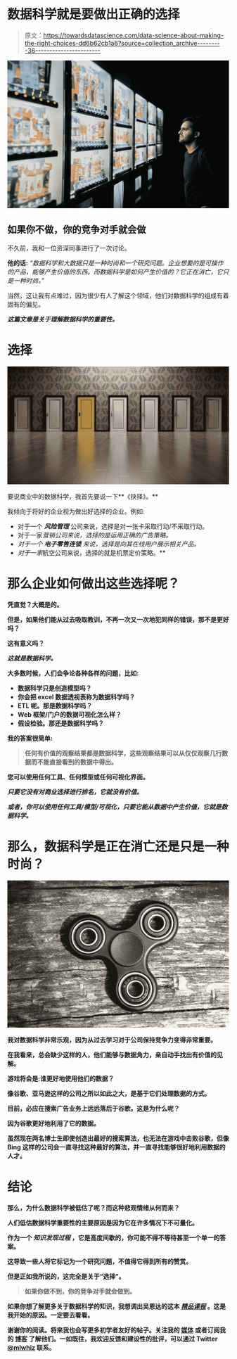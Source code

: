 # 数据科学就是要做出正确的选择

> 原文：<https://towardsdatascience.com/data-science-about-making-the-right-choices-dd6b62cb1a6?source=collection_archive---------36----------------------->

![](img/09af376403fe8f85cef15a89ff335105.png)

## 如果你不做，你的竞争对手就会做

不久前，我和一位资深同事进行了一次讨论。

**他的话:** *“数据科学和大数据只是一种时尚和一个研究问题。企业想要的是可操作的产品，能够产生价值的东西。而数据科学是如何产生价值的？它正在消亡，它只是一种时尚。”*

当然，这让我有点难过，因为很少有人了解这个领域，他们对数据科学的组成有着固有的偏见。

***这篇文章是关于理解数据科学的重要性。***

# **选择**

![](img/e785ac6fec8fc0cc6b6afe9fb881a012.png)

要说商业中的数据科学，我首先要说一下**《抉择》。**

我倾向于将好的企业视为做出好选择的企业。例如:

*   对于一个 ***风险管理*** 公司来说，选择是对一张卡采取行动/不采取行动。
*   对于一家*营销公司来说，选择的是运用正确的广告策略。*
*   *对于一个 ***电子零售连锁*** 来说，选择是向其在线用户展示相关产品。*
*   *对于一家*航空公司来说，选择的就是机票定价策略。**

# **那么企业如何做出这些选择呢？**

**凭直觉？大概是的。**

**但是，如果他们能从过去吸取教训，不再一次又一次地犯同样的错误，那不是更好吗？**

**这有意义吗？**

*****这就是数据科学。*****

**大多数时候，人们会争论各种各样的问题，比如:**

*   **数据科学只是创造模型吗？**
*   **你会把 excel 数据透视表称为数据科学吗？**
*   **ETL 呢。那是数据科学吗？**
*   **Web 框架/门户的数据可视化怎么样？**
*   **假设检验。那还是数据科学吗？**

**我的答案很简单:**

> **任何有价值的观察结果都是数据科学，这些观察结果可以从仅仅观察几行数据而不能直接看到的数据中得出。**

**您可以使用任何工具、任何模型或任何可视化界面。**

*****只要它没有对商业选择进行排名，它就没有价值。*****

*****或者，你可以使用任何工具/模型/可视化，只要它能从数据中产生价值，它就是数据科学。*****

# **那么，数据科学是正在消亡还是只是一种时尚？**

**![](img/87ff1babb06ad89376bf225fab3f8720.png)**

**我对数据科学非常乐观，因为从过去学习对于公司保持竞争力变得非常重要。**

**在我看来，总会缺少这样的人，他们能够与数据角力，亲自动手找出有价值的见解。**

**游戏将会是:谁更好地使用他们的数据？**

**像谷歌、亚马逊这样的公司之所以如此之大，是基于它们处理数据的方式。**

**目前，必应在搜索广告业务上远远落后于谷歌。这是为什么呢？**

****因为谷歌更好地利用了它的数据。****

**虽然现在两名博士生即使创造出最好的搜索算法，也无法在游戏中击败谷歌，但像 Bing 这样的公司会一直寻找这种最好的算法，并一直寻找能够很好地利用数据的人才。**

# **结论**

**那么，为什么数据科学被低估了呢？而这种悲观情绪从何而来？**

**人们低估数据科学重要性的主要原因是因为它在许多情况下不可量化。**

**作为一个 ***知识发现过程*** ，它是高度间歇的，你可能不得不等待甚至一个单一的答案。**

**这导致一些人将它标记为一个研究问题，不值得它得到所有的赞赏。**

**但是正如我所说的，这完全是关于“选择”。**

> **如果你做不到，你的竞争对手就会做到。**

**如果你想了解更多关于数据科学的知识，我想调出吴恩达的这本 [***精品课程***](https://www.coursera.org/learn/machine-learning?ranMID=40328&ranEAID=lVarvwc5BD0&ranSiteID=lVarvwc5BD0-btd7XBdF681VKxRe2H_Oyg&siteID=lVarvwc5BD0-btd7XBdF681VKxRe2H_Oyg&utm_content=2&utm_medium=partners&utm_source=linkshare&utm_campaign=lVarvwc5BD0) 。这是我开始的原因。一定要去看看。**

**谢谢你的阅读。将来我也会写更多初学者友好的帖子。关注我的 [**媒体**](https://medium.com/@rahul_agarwal) 或者订阅我的 [**博客**](http://eepurl.com/dbQnuX) 了解他们。一如既往，我欢迎反馈和建设性的批评，可以通过 Twitter [@mlwhiz](https://twitter.com/MLWhiz) 联系。**